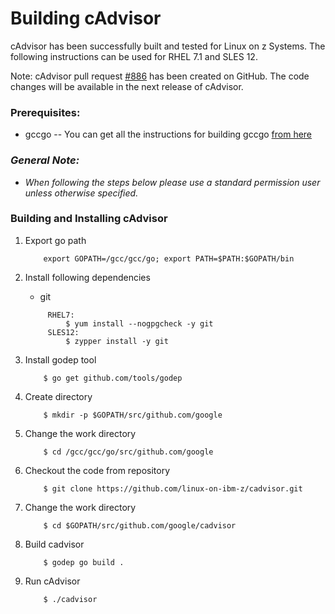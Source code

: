 # Building cAdvisor

cAdvisor has been successfully built and tested for Linux on z Systems. The following instructions can be used for RHEL 7.1 and SLES 12.

Note: cAdvisor pull request [#886](https://github.com/google/cadvisor/pull/886) has been created on GitHub. The code changes will be available in the next release of cAdvisor.


### Prerequisites:
  * gccgo
  -- You can get all the instructions for building gccgo [from here](https://github.com/linux-on-ibm-z/docs/wiki/Building-gccgo?cm_mc_uid=60971096199214062909410&cm_mc_sid_50200000=1438603503)

### _**General Note:**_
* _When following the steps below please use a standard permission user unless otherwise specified._

### Building and Installing cAdvisor
1. Export go path
    ```
        export GOPATH=/gcc/gcc/go; export PATH=$PATH:$GOPATH/bin
    ```
2. Install following dependencies
 
    *  git
    
   ```
        RHEL7:
            $ yum install --nogpgcheck -y git
        SLES12:
            $ zypper install -y git 
    ```

3. Install godep tool 
    ```
        $ go get github.com/tools/godep
    ```

4. Create directory 
    ```
        $ mkdir -p $GOPATH/src/github.com/google
    ```

5. Change the work directory
    ```
        $ cd /gcc/gcc/go/src/github.com/google
    ```

6. Checkout the code from repository
    ```
        $ git clone https://github.com/linux-on-ibm-z/cadvisor.git
    ```

7. Change the work directory
    ```  
        $ cd $GOPATH/src/github.com/google/cadvisor
    ```

8. Build cadvisor
    ```
        $ godep go build .
    ```

9. Run cAdvisor
    ```
        $ ./cadvisor
    ```
